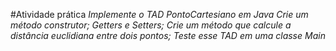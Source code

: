 #Atividade prática
*Implemente o TAD PontoCartesiano em Java*
*Crie um método construtor;*
*Getters e Setters;*
*Crie um método que calcule a distância euclidiana entre dois pontos;*
*Teste esse TAD em uma classe Main*